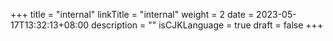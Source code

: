 +++
title = "internal"
linkTitle = "internal"
weight = 2
date = 2023-05-17T13:32:13+08:00
description = ""
isCJKLanguage = true
draft = false
+++